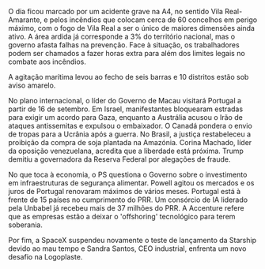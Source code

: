 O dia ficou marcado por um acidente grave na A4, no sentido Vila Real-Amarante, e pelos incêndios que colocam cerca de 60 concelhos em perigo máximo, com o fogo de Vila Real a ser o único de maiores dimensões ainda ativo. A área ardida já corresponde a 3% do território nacional, mas o governo afasta falhas na prevenção. Face à situação, os trabalhadores podem ser chamados a fazer horas extra para além dos limites legais no combate aos incêndios.

A agitação marítima levou ao fecho de seis barras e 10 distritos estão sob aviso amarelo.

No plano internacional, o líder do Governo de Macau visitará Portugal a partir de 16 de setembro. Em Israel, manifestantes bloquearam estradas para exigir um acordo para Gaza, enquanto a Austrália acusou o Irão de ataques antissemitas e expulsou o embaixador. O Canadá pondera o envio de tropas para a Ucrânia após a guerra. No Brasil, a justiça restabeleceu a proibição da compra de soja plantada na Amazónia. Corina Machado, líder da oposição venezuelana, acredita que a liberdade está próxima. Trump demitiu a governadora da Reserva Federal por alegações de fraude.

No que toca à economia, o PS questiona o Governo sobre o investimento em infraestruturas de segurança alimentar. Powell agitou os mercados e os juros de Portugal renovaram máximos de vários meses. Portugal está à frente de 15 países no cumprimento do PRR. Um consórcio de IA liderado pela Unbabel já recebeu mais de 37 milhões do PRR. A Accenture refere que as empresas estão a deixar o 'offshoring' tecnológico para terem soberania.

Por fim, a SpaceX suspendeu novamente o teste de lançamento da Starship devido ao mau tempo e Sandra Santos, CEO industrial, enfrenta um novo desafio na Logoplaste.